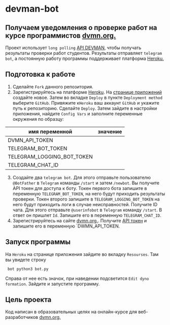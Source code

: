 # devman-bot

## Получаем уведомления о проверке работ на курсе программистов [dvmn.org.](https://dvmn.org/)

Проект использует `long polling` [API DEVMAN](https://dvmn.org/api/docs/), чтобы получать результаты проверки работ студентов. Результаты отправляет `telegram bot`, а постоянную работу программы поддерживает платформа [Heroku.](https://dashboard.heroku.com)

## Подготовка к работе
1. Сделайте `Fork` данного репозитория.
2. Зарегистрируйтесь на платформе [Heroku](https://signup.heroku.com/login). На [странице приложений](https://dashboard.heroku.com/apps) создайте новое. Затем во вкладке `Deploy` в пункте `Deployment method` выберите `GitHub`. Привяжите к`Heroku` ваш аккаунт `GitHub` и укажите путь к репозиторию.  Сделайте `Deploy`. Затем зайдите в настройки приложения, найдите `Config Vars` и заполните переменные окружения по образцу:

имя переменной | значение |
--- | --- |
DVMN_API_TOKEN |	|
TELEGRAM_BOT_TOKEN |	|	
TELEGRAM_LOGGING_BOT_TOKEN | |	
TELEGRAM_CHAT_ID | |
3. Создайте два `telegram bot`. Для этого отправьте пользователю `@BotFather` в `Telegram` команды `/start` и затем `/newbot`. Вы получите API токен для доступа к боту. Токен первого бота запишите в переменную `TELEGRAM_BOT_TOKEN`, на него будут приходить результаты проверки. Токен второго запишите в `TELEGRAM_LOGGING_BOT_TOKEN` на него будут приходить логи в случае неисправностей. 
Получите ID чата. Для этого отправьте `@userinfobot` в `Telegram` команду `/start`. В ответ он пришлет `Id`. Запишите его в переменную `TELEGRAM_CHAT_ID`. 
4. Зарегистрируйтесь на сайте [dvmn.org.](https://dvmn.org/). Получите [API токен](https://dvmn.org/api/docs/) и запишите его в переменную `DWMN_API_TOKEN.

## Запуск программы

На `Heroku` на странице приложения зайдите во вкладку `Resourses`.
Там вы увидете строку
```
 bot python3 bot.py 
```
Справа от нее есть значок, при наведении подсветится `Edit dyno formation`. Зайдите и запустите программу.

## Цель проекта

 Код написан в образовательных целях на онлайн-курсе для веб-разработчиков [dvmn.org.](https://dvmn.org/)

